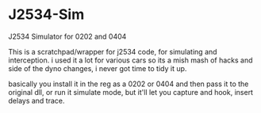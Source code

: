 # J2534-Sim
J2534 Simulator for 0202 and 0404

This is a scratchpad/wrapper for j2534 code, for simulating and interception. i used it a lot for various cars so its a mish mash of hacks and side of the dyno changes, i never got time to tidy it up.

basically you install it in the reg as a 0202 or 0404 and then pass it to the original dll, or run it simulate mode, but it'll let you capture and hook, insert delays and trace. 

